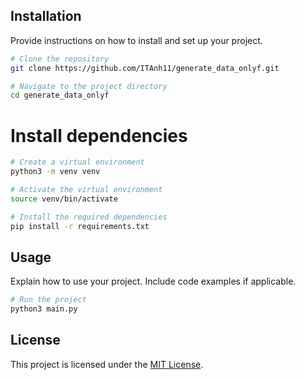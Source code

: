 ## Installation

Provide instructions on how to install and set up your project.

```bash
# Clone the repository
git clone https://github.com/ITAnh11/generate_data_onlyf.git

# Navigate to the project directory
cd generate_data_onlyf
```

# Install dependencies

```bash
# Create a virtual environment
python3 -m venv venv

# Activate the virtual environment
source venv/bin/activate

# Install the required dependencies
pip install -r requirements.txt
```

## Usage

Explain how to use your project. Include code examples if applicable.

```bash
# Run the project
python3 main.py
```

## License

This project is licensed under the [MIT License](LICENSE).
